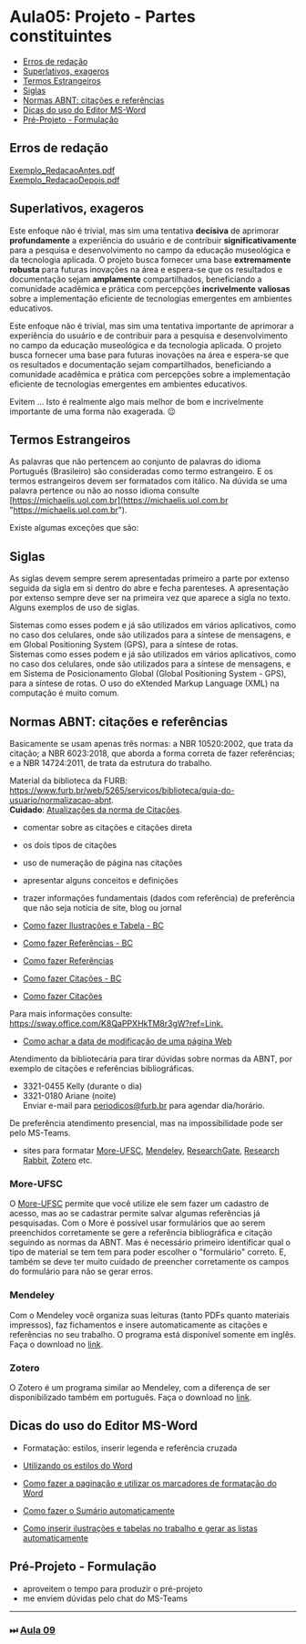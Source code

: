 # Aula05: Projeto - Partes constituintes  

- [Erros de redação](#erros-de-redação)  
- [Superlativos, exageros](#superlativos-exageros)  
- [Termos Estrangeiros](#termos-estrangeiros)  
- [Siglas](#siglas)  
- [Normas ABNT: citações e referências](#normas-abnt-citações-e-referências)  
- [Dicas do uso do Editor MS-Word](#dicas-do-uso-do-editor-ms-word)  
- [Pré-Projeto - Formulação](#pré-projeto---formulação)  

## Erros de redação

[Exemplo_RedacaoAntes.pdf](../Consulta/Exemplo_RedacaoAntes.pdf "Exemplo_RedacaoAntes.pdf")  
[Exemplo_RedacaoDepois.pdf](../Consulta/Exemplo_RedacaoDepois.pdf "Exemplo_RedacaoDepois.pdf")  

## Superlativos, exageros

Este enfoque não é trivial, mas sim uma tentativa **decisiva** de aprimorar **profundamente** a experiência do usuário e de contribuir **significativamente** para a pesquisa e desenvolvimento no campo da educação museológica e da tecnologia aplicada. O projeto busca fornecer uma base **extremamente** **robusta** para futuras inovações na área e espera-se que os resultados e documentação sejam **amplamente** compartilhados, beneficiando a comunidade acadêmica e prática com percepções **incrivelmente** **valiosas** sobre a implementação eficiente de tecnologias emergentes em ambientes educativos.

Este enfoque não é trivial, mas sim uma tentativa importante de aprimorar a experiência do usuário e de contribuir para a pesquisa e desenvolvimento no campo da educação museológica e da tecnologia aplicada. O projeto busca fornecer uma base para futuras inovações na área e espera-se que os resultados e documentação sejam compartilhados, beneficiando a comunidade acadêmica e prática com percepções sobre a implementação eficiente de tecnologias emergentes em ambientes educativos.

Evitem ...
Isto é realmente algo mais melhor de bom e incrivelmente importante de uma forma não exagerada. 😉

## Termos Estrangeiros

As palavras que não pertencem ao conjunto de palavras do idioma Português (Brasileiro) são consideradas como termo estrangeiro. E os termos estrangeiros devem ser formatados com itálico. Na dúvida se uma palavra pertence ou não ao nosso idioma consulte [https://michaelis.uol.com.br](https://michaelis.uol.com.br "https://michaelis.uol.com.br").  

<!-- FIXME: material sobre lista de palavras que não são em itálico -->
Existe algumas exceções que são:

## Siglas

As siglas devem sempre serem apresentadas primeiro a parte por extenso seguida da sigla em si dentro do abre e fecha parenteses. A apresentação por extenso sempre deve ser na primeira vez que aparece a sigla no texto. Alguns exemplos de uso de siglas.

Sistemas como esses podem e já são utilizados em vários aplicativos, como no caso dos celulares, onde são utilizados para a síntese de mensagens, e em Global Positioning System (GPS), para a síntese de rotas.  
Sistemas como esses podem e já são utilizados em vários aplicativos, como no caso dos celulares, onde são utilizados para a síntese de mensagens, e em Sistema de Posicionamento Global (Global Positioning System - GPS), para a síntese de rotas.
O uso do eXtended Markup Language (XML) na computação é muito comum.

## Normas ABNT: citações e referências

Basicamente se usam apenas três normas: a NBR 10520:2002, que trata da citação; a NBR 6023:2018, que aborda a forma correta de fazer referências; e a NBR 14724:2011, de trata da estrutura do
trabalho.

Material da biblioteca da FURB: <https://www.furb.br/web/5265/servicos/biblioteca/guia-do-usuario/normalizacao-abnt>.  
**Cuidado**: [Atualizações da norma de Citações](ABNTatualizacoes_2023.pdf).  

- comentar sobre as citações e citações direta  
- os dois tipos de citações  
- uso de numeração de página nas citações  
- apresentar alguns conceitos e definições  
- trazer informações fundamentais (dados com referência) de preferência que não seja notícia de site, blog ou jornal  

- [Como fazer Ilustrações e Tabela - BC](../Consulta/FurbBc/IlustracoesTabelas.pdf)  
- [Como fazer Referências - BC](../Consulta/FurbBc/Referencias.pdf)  
- [Como fazer Referências](../Consulta/FurbBc/_ComoFazer_ReferenciasBibliograficas.pdf)  
- [Como fazer Citações - BC](../Consulta/FurbBc/Citacoes.pdf)  
- [Como fazer Citações](../Consulta/FurbBc/_ComoFazer_Citacoes.pdf)  

Para mais informações consulte: <https://sway.office.com/K8QaPPXHkTM8r3gW?ref=Link.>  

- [Como achar a data de modificação de uma página Web](<https://wayback-api.archive.org/>)  

Atendimento da bibliotecária para tirar dúvidas sobre normas da ABNT, por exemplo de citações e referências bibliográficas.  

- 3321-0455 Kelly  (durante o dia)  
- 3321-0180 Ariane (noite)  
Enviar e-mail para [periodicos\@furb.br](mailto:periodicos@furb.br) para agendar dia/horário.  

De preferência atendimento presencial, mas na impossibilidade pode ser pelo MS-Teams.  

- sites para formatar [More-UFSC](https://more.ufsc.br/inicio "More-UFSC"), [Mendeley](https://www.mendeley.com "Mendeley"), [ResearchGate](https://www.researchgate.net "ResearchGate"), [Research Rabbit](https://researchrabbitapp.com "Research Rabbit"), [Zotero](https://www.zotero.org "Zotero") etc.  

### More-UFSC

O [More-UFSC](https://more.ufsc.br/inicio "More-UFSC") permite que você utilize ele sem fazer um cadastro de acesso, mas ao se cadastrar permite salvar algumas referências já pesquisadas. Com o More é possível usar formulários que ao serem preenchidos corretamente se gere a referência bibliográfica e citação seguindo as normas da ABNT. Mas é necessário primeiro identificar qual o tipo de material se tem tem para poder escolher o "formulário" correto. E, também se deve ter muito cuidado de preencher corretamente os campos do formulário para não se gerar erros.  

### Mendeley

Com o Mendeley você organiza suas leituras (tanto PDFs quanto materiais impressos), faz fichamentos e insere automaticamente as citações e referências no seu trabalho. O programa está disponível somente em inglês. Faça o download no [link](https://www.mendeley.com/download-desktop/Windows/).  

### Zotero

<!-- mostrar como usar o Zotero principalmente como fazer uma importação de uma referência pesquisada -->
O Zotero é um programa similar ao Mendeley, com a diferença de ser disponibilizado também em português. Faça o download no [link](https://www.zotero.org/).  

<!--
<iframe width="760px" height="500px" src="https://sway.office.com/s/K8QaPPXHkTM8r3gW/embed" frameborder="0" marginheight="0" marginwidth="0" max-width="100%" sandbox="allow-forms allow-modals allow-orientation-lock allow-popups allow-same-origin allow-scripts" scrolling="no" style="border: none; max-width: 100%; max-height: 100vh" allowfullscreen mozallowfullscreen msallowfullscreen webkitallowfullscreen></iframe>
-->

## Dicas do uso do Editor MS-Word

- Formatação: estilos, inserir legenda e referência cruzada  
  
- [Utilizando os estilos do Word](https://youtu.be/3xOVEnupJAA)  
- [Como fazer a paginação e utilizar os marcadores de formatação do Word](https://youtu.be/IXWbZ4VsbF8)  
- [Como fazer o Sumário automaticamente](https://youtu.be/MXCA96UAouA)  
- [Como inserir ilustrações e tabelas no trabalho e gerar as listas automaticamente](https://youtu.be/MiMcBOh6zVw)  

## Pré-Projeto - Formulação  

- aproveitem o tempo para produzir o pré-projeto  
- me enviem dúvidas pelo chat do MS-Teams  

<!-- 
- falar sobre a ficha de avaliação  
- SIS falar da diferença do TCC Acadêmico para o Aplicado  
  - descrever o problema da tua empresa (descrever como acontece agora)  
  - na justificativa deve dizer o que está pensando em melhorar  
  - se for pensar no problema por sua conta é acadêmico, mas se você for fazer uma entrevista com o usuário, ver os requisitos é aplicado  
- mas vamos conversar melhor na semana que vem  
-->

----------

### ⏭ [Aula 09](./aula09AnotacoesBCC.md "Aula 09")  

<!--
TODO: arrumar as fontes bibliográficas]  
## Principais Referências Bibliográficas​
-->